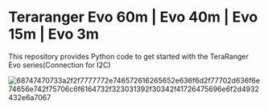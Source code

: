 # Teraranger Evo 60m | Evo 40m | Evo 15m | Evo 3m

This repository provides Python code to get started with the TeraRanger Evo series(Connection for I2C)

![68747470733a2f2f7777772e746572616265652e636f6d2f77702d636f6e74656e742f75706c6f6164732f323031392f30342f41726475696e6f2d4932432e6a7067](https://user-images.githubusercontent.com/55868074/233305044-7c1aacfc-0948-4233-84be-2f0de7af4586.jpg)
